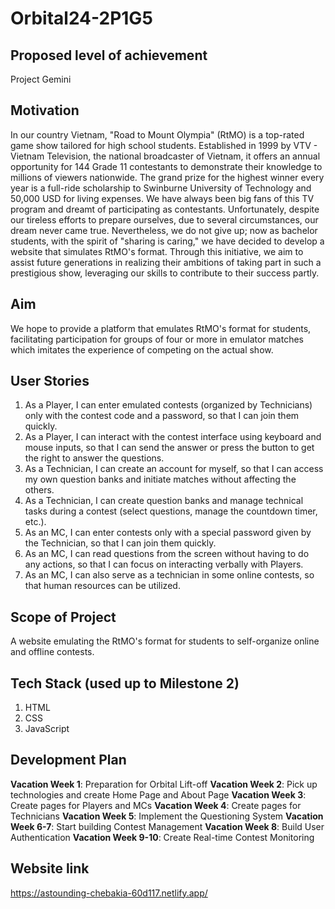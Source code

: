 # Orbital24-2P1G5
 

## Proposed level of achievement
Project Gemini
 

## Motivation
In our country Vietnam, "Road to Mount Olympia" (RtMO) is a top-rated game show tailored for high school students. Established in 1999 by VTV - Vietnam Television, the national broadcaster of Vietnam, it offers an annual opportunity for 144 Grade 11 contestants to demonstrate their knowledge to millions of viewers nationwide. The grand prize for the highest winner every year is a full-ride scholarship to Swinburne University of Technology and 50,000 USD for living expenses. We have always been big fans of this TV program and dreamt of participating as contestants. Unfortunately, despite our tireless efforts to prepare ourselves, due to several circumstances, our dream never came true. Nevertheless, we do not give up; now as bachelor students, with the spirit of "sharing is caring," we have decided to develop a website that simulates RtMO's format. Through this initiative, we aim to assist future generations in realizing their ambitions of taking part in such a prestigious show, leveraging our skills to contribute to their success partly.



## Aim
We hope to provide a platform that emulates RtMO's format for students, facilitating participation for groups of four or more in emulator matches which imitates the experience of competing on the actual show.
 

## User Stories
1. As a Player, I can enter emulated contests (organized by Technicians) only with the contest code and a password, so that I can join them quickly.
2. As a Player, I can interact with the contest interface using keyboard and mouse inputs, so that I can send the answer or press the button to get the right to answer the questions.
3. As a Technician, I can create an account for myself, so that I can access my own question banks and initiate matches without affecting the others.
4. As a Technician, I can create question banks and manage technical tasks during a contest (select questions, manage the countdown timer, etc.).
5. As an MC, I can enter contests only with a special password given by the Technician, so that I can join them quickly.
6. As an MC, I can read questions from the screen without having to do any actions, so that I can focus on interacting verbally with Players.
7. As an MC, I can also serve as a technician in some online contests, so that human resources can be utilized.
 

## Scope of Project
A website emulating the RtMO's format for students to self-organize online and offline contests.
 

## Tech Stack (used up to Milestone 2)
1. HTML
2. CSS
3. JavaScript
 

## Development Plan
**Vacation Week 1**: Preparation for Orbital Lift-off
**Vacation Week 2**: Pick up technologies and create Home Page and About Page
**Vacation Week 3**: Create pages for Players and MCs
**Vacation Week 4**: Create pages for Technicians
**Vacation Week 5**: Implement the Questioning System
**Vacation Week 6-7**: Start building Contest Management
**Vacation Week 8**: Build User Authentication
**Vacation Week 9-10**: Create Real-time Contest Monitoring
 
 
 
## Website link 
https://astounding-chebakia-60d117.netlify.app/
